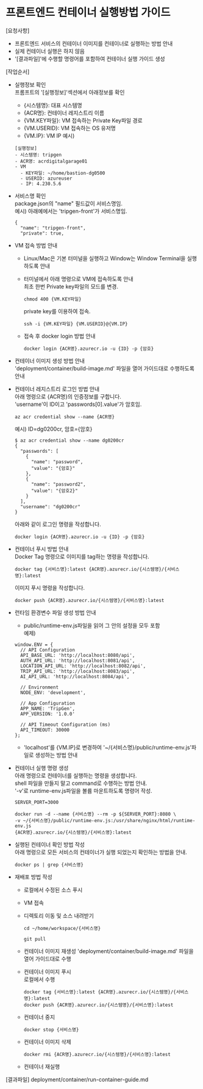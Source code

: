 # 프론트엔드 컨테이너 실행방법 가이드

[요청사항]  
- 프론트엔드 서비스의 컨테이너 이미지를 컨테이너로 실행하는 방법 안내  
- 실제 컨테이너 실행은 하지 않음   
- '[결과파일]'에 수행할 명령어를 포함하여 컨테이너 실행 가이드 생성    

[작업순서]
- 실행정보 확인   
  프롬프트의 '[실행정보]'섹션에서 아래정보를 확인
  - {시스템명}: 대표 시스템명   
  - {ACR명}: 컨테이너 레지스트리 이름 
  - {VM.KEY파일}: VM 접속하는 Private Key파일 경로 
  - {VM.USERID}: VM 접속하는 OS 유저명
  - {VM.IP}: VM IP
  예시)
  ```
  [실행정보]
  - 시스템명: tripgen
  - ACR명: acrdigitalgarage01
  - VM
    - KEY파일: ~/home/bastion-dg0500
    - USERID: azureuser
    - IP: 4.230.5.6
  ``` 
  
- 서비스명 확인   
  package.json의 "name" 필드값이 서비스명임.  
  예시) 아래예에서는 'tripgen-front'가 서비스명임.  
  ```
  {
    "name": "tripgen-front",
    "private": true,
  ```

- VM 접속 방법 안내
  - Linux/Mac은 기본 터미널을 실행하고 Window는 Window Terminal을 실행하도록 안내   
  - 터미널에서 아래 명령으로 VM에 접속하도록 안내  
    최초 한번 Private key파일의 모드를 변경.  
    ```
    chmod 400 {VM.KEY파일}
    ``` 
    
    private key를 이용하여 접속.  
    ``` 
    ssh -i {VM.KEY파일} {VM.USERID}@{VM.IP}
    ``` 
  - 접속 후 docker login 방법 안내   
    ```
    docker login {ACR명}.azurecr.io -u {ID} -p {암호}
    ```

- 컨테이너 이미지 생성 방법 안내     
  'deployment/container/build-image.md' 파일을 열어 가이드대로 수행하도록 안내    

- 컨테이너 레지스트리 로그인 방법 안내     
  아래 명령으로 {ACR명}의 인증정보를 구합니다.  
  'username'이 ID이고 'passwords[0].value'가 암호임. 
  ```
  az acr credential show --name {ACR명}
  ```

  예시) ID=dg0200cr, 암호={암호}    
  ```
  $ az acr credential show --name dg0200cr 
  {
    "passwords": [
      {
        "name": "password",
        "value": "{암호}"
      },
      {
        "name": "password2",
        "value": "{암호2}"
      }
    ],
    "username": "dg0200cr"
  }
  ```
  
  아래와 같이 로그인 명령을 작성합니다.   
  ```
  docker login {ACR명}.azurecr.io -u {ID} -p {암호}
  ```

- 컨테이너 푸시 방법 안내   
  Docker Tag 명령으로 이미지를 tag하는 명령을 작성합니다.   
  ```
  docker tag {서비스명}:latest {ACR명}.azurecr.io/{시스템명}/{서비스명}:latest 
  ```
  이미지 푸시 명령을 작성합니다.   
  ```
  docker push {ACR명}.azurecr.io/{시스템명}/{서비스명}:latest
  ```

- 런타임 환경변수 파일 생성 방법 안내      
  - public/runtime-env.js파일을 읽어 그 안의 설정을 모두 포함    
  예제)
  ```
  window.ENV = {
    // API Configuration
    API_BASE_URL: 'http://localhost:8080/api',
    AUTH_API_URL: 'http://localhost:8081/api', 
    LOCATION_API_URL: 'http://localhost:8082/api',
    TRIP_API_URL: 'http://localhost:8083/api',
    AI_API_URL: 'http://localhost:8084/api',
    
    // Environment
    NODE_ENV: 'development',
    
    // App Configuration
    APP_NAME: 'TripGen',
    APP_VERSION: '1.0.0'

    // API Timeout Configuration (ms)
    API_TIMEOUT: 30000
  };
  ```
  - 'localhost'를 {VM.IP}로 변경하여 '~/{서비스명}/public/runtime-env.js'파일로 생성하는 방법 안내  
   
- 컨테이너 실행 명령 생성    
  아래 명령으로 컨테이너를 실행하는 명령을 생성합니다.    
  shell 파일을 만들지 말고 command로 수행하는 방법 안내.        
  '-v'로 runtime-env.js파일을 볼륨 마운트하도록 명령어 작성.       
  ```
  SERVER_PORT=3000

  docker run -d --name {서비스명} --rm -p ${SERVER_PORT}:8080 \
  -v ~/{서비스명}/public/runtime-env.js:/usr/share/nginx/html/runtime-env.js 
  {ACR명}.azurecr.io/{시스템명}/{서비스명}:latest
  ```

- 실행된 컨테이너 확인 방법 작성    
  아래 명령으로 모든 서비스의 컨테이너가 실행 되었는지 확인하는 방법을 안내.     
  ```
  docker ps | grep {서비스명}
  ```

- 재배포 방법 작성
  - 로컬에서 수정된 소스 푸시 
  - VM 접속 
  - 디렉토리 이동 및 소스 내려받기
    ```
    cd ~/home/workspace/{서비스명}
    ```

    ```
    git pull
    ```

  - 컨테이너 이미지 재생성 
    'deployment/container/build-image.md' 파일을 열어 가이드대로 수행

  - 컨테이너 이미지 푸시  
    로컬에서 수행  
    ```
    docker tag {서비스명}:latest {ACR명}.azurecr.io/{시스템명}/{서비스명}:latest
    docker push {ACR명}.azurecr.io/{시스템명}/{서비스명}:latest
    ```     
  - 컨테이너 중지
    ```
    docker stop {서비스명}
    ```
  - 컨테이너 이미지 삭제  
    ```
    docker rmi {ACR명}.azurecr.io/{시스템명}/{서비스명}:latest
    ``` 
  - 컨테이너 재실행 

[결과파일]
deployment/container/run-container-guide.md
